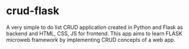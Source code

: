 # crud-flask
A very simple to do list CRUD application created in Python and Flask as backend and HTML, CSS, JS for frontend.
This app aims to learn FLASK microweb framework by implementing CRUD concepts of a web app.
